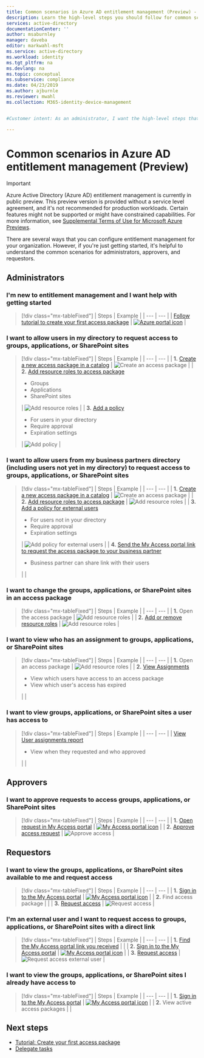 ```yaml
---
title: Common scenarios in Azure AD entitlement management (Preview) - Azure Active Directory
description: Learn the high-level steps you should follow for common scenarios in Azure Active Directory entitlement management (Preview).
services: active-directory
documentationCenter: ''
author: msaburnley
manager: daveba
editor: markwahl-msft
ms.service: active-directory
ms.workload: identity
ms.tgt_pltfrm: na
ms.devlang: na
ms.topic: conceptual
ms.subservice: compliance
ms.date: 04/23/2019
ms.author: ajburnle
ms.reviewer: mwahl
ms.collection: M365-identity-device-management


#Customer intent: As an administrator, I want the high-level steps that I should follow so that I can quickly start using entitlement management.

---
```

# Common scenarios in Azure AD entitlement management (Preview)

> [!IMPORTANT]
> Azure Active Directory (Azure AD) entitlement management is currently in public preview.
> This preview version is provided without a service level agreement, and it's not recommended for production workloads. Certain features might not be supported or might have constrained capabilities.
> For more information, see [Supplemental Terms of Use for Microsoft Azure Previews](https://azure.microsoft.com/support/legal/preview-supplemental-terms/).

There are several ways that you can configure entitlement management for your organization. However, if you're just getting started, it's helpful to understand the common scenarios for administrators, approvers, and requestors.

## Administrators

### I'm new to entitlement management and I want help with getting started

> [!div class="mx-tableFixed"]
> | Steps | Example |
> | --- | --- |
> | [Follow tutorial to create your first access package](entitlement-management-access-package-first.md) | [![Azure portal icon](./media/entitlement-management-scenarios/azure-portal.png)](./media/entitlement-management-scenarios/azure-portal-expanded.png#lightbox) |

### I want to allow users in my directory to request access to groups, applications, or SharePoint sites

> [!div class="mx-tableFixed"]
> | Steps | Example |
> | --- | --- |
> | **1.** [Create a new access package in a catalog](entitlement-management-access-package-create.md#start-new-access-package) | ![Create an access package](./media/entitlement-management-scenarios/access-package.png) |
> | **2.** [Add resource roles to access package](entitlement-management-access-package-edit.md#add-resource-roles)<ul><li>Groups</li><li>Applications</li><li>SharePoint sites</li></ul> | ![Add resource roles](./media/entitlement-management-scenarios/resource-roles.png) |
> | **3.** [Add a policy](entitlement-management-access-package-edit.md#policy-for-users-in-your-directory)<ul><li>For users in your directory</li><li>Require approval</li><li>Expiration settings</li></ul> | ![Add policy](./media/entitlement-management-scenarios/policy.png) |

### I want to allow users from my business partners directory (including users not yet in my directory) to request access to groups, applications, or SharePoint sites

> [!div class="mx-tableFixed"]
> | Steps | Example |
> | --- | --- |
> | **1.** [Create a new access package in a catalog](entitlement-management-access-package-create.md#start-new-access-package) | ![Create an access package](./media/entitlement-management-scenarios/access-package.png) |
> | **2.** [Add resource roles to access package](entitlement-management-access-package-edit.md#add-resource-roles) | ![Add resource roles](./media/entitlement-management-scenarios/resource-roles.png) |
> | **3.** [Add a policy for external users](entitlement-management-access-package-edit.md#policy-for-users-not-in-your-directory)<ul><li>For users not in your directory</li><li>Require approval</li><li>Expiration settings</li></ul> | ![Add policy for external users](./media/entitlement-management-scenarios/policy-external.png) |
> | **4.** [Send the My Access portal link to request the access package to your business partner](entitlement-management-access-package-edit.md#copy-my-access-portal-link)<ul><li>Business partner can share link with their users</li></ul> |  |

### I want to change the groups, applications, or SharePoint sites in an access package

> [!div class="mx-tableFixed"]
> | Steps | Example |
> | --- | --- |
> | **1.** Open the access package | ![Add resource roles](./media/entitlement-management-scenarios/resource-roles.png) |
> | **2.** [Add or remove resource roles](entitlement-management-access-package-edit.md#add-resource-roles) | ![Add resource roles](./media/entitlement-management-scenarios/resource-roles-add.png) |

### I want to view who has an assignment to groups, applications, or SharePoint sites

> [!div class="mx-tableFixed"]
> | Steps | Example |
> | --- | --- |
> | **1.** Open an access package | ![Add resource roles](./media/entitlement-management-scenarios/resource-roles.png) |
> | **2.** [View Assignments](entitlement-management-access-package-edit.md#view-who-has-an-assignment)<ul><li>View which users have access to an access package</li><li>View which user's access has expired</li></ul> |  |

### I want to view groups, applications, or SharePoint sites a user has access to

> [!div class="mx-tableFixed"]
> | Steps | Example |
> | --- | --- |
> | [View User assignments report](entitlement-management-reports.md)<ul><li>View when they requested and who approved</li></ul> |  |

## Approvers

### I want to approve requests to access groups, applications, or SharePoint sites

> [!div class="mx-tableFixed"]
> | Steps | Example |
> | --- | --- |
> | **1.** [Open request in My Access portal](entitlement-management-request-approve.md#open-request) | [![My Access portal icon](./media/entitlement-management-scenarios/my-access-portal.png)](./media/entitlement-management-scenarios/my-access-portal-expanded.png#lightbox) |
> | **2.** [Approve access request](entitlement-management-request-approve.md#approve-or-deny-request) | ![Approve access](./media/entitlement-management-scenarios/approve-access.png) |

## Requestors

### I want to view the groups, applications, or SharePoint sites available to me and request access

> [!div class="mx-tableFixed"]
> | Steps | Example |
> | --- | --- |
> | **1.** [Sign in to the My Access portal](entitlement-management-request-access.md#sign-in-to-the-my-access-portal) | [![My Access portal icon](./media/entitlement-management-scenarios/my-access-portal.png)](./media/entitlement-management-scenarios/my-access-portal-expanded.png#lightbox) |
> | **2.** Find access package |  |
> | **3.** [Request access](entitlement-management-request-access.md#request-an-access-package) | ![Request access](./media/entitlement-management-scenarios/request-access.png) |

### I'm an external user and I want to request access to groups, applications, or SharePoint sites with a direct link

> [!div class="mx-tableFixed"]
> | Steps | Example |
> | --- | --- |
> | **1.** [Find the My Access portal link you received](entitlement-management-access-package-edit.md#copy-my-access-portal-link) |  |
> | **2.** [Sign in to the My Access portal](entitlement-management-request-access.md#sign-in-to-the-my-access-portal) | [![My Access portal icon](./media/entitlement-management-scenarios/my-access-portal.png)](./media/entitlement-management-scenarios/my-access-portal-expanded.png#lightbox) |
> | **3.** [Request access](entitlement-management-request-access.md#request-an-access-package) | ![Request access external user](./media/entitlement-management-scenarios/request-access-external.png) |

### I want to view the groups, applications, or SharePoint sites I already have access to

> [!div class="mx-tableFixed"]
> | Steps | Example |
> | --- | --- |
> | **1.** [Sign in to the My Access portal](entitlement-management-request-access.md#sign-in-to-the-my-access-portal) | [![My Access portal icon](./media/entitlement-management-scenarios/my-access-portal.png)](./media/entitlement-management-scenarios/my-access-portal-expanded.png#lightbox) |
> | **2.** View active access packages |  |

## Next steps

- [Tutorial: Create your first access package](entitlement-management-access-package-first.md)
- [Delegate tasks](entitlement-management-delegate.md)
